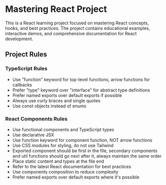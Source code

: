 # Mastering React Project

This is a React learning project focused on mastering React concepts, hooks, and best practices. The project contains educational examples, interactive demos, and comprehensive documentation for React development.

## Project Rules

### TypeScript Rules

- Use "function" keyword for top-level functions, arrow functions for callbacks
- Prefer "type" keyword over "interface" for abstract type definitions
- Prefer named exports over default exports if possible
- Always use curly braces and single quotes
- Use const objects instead of enums

### React Components Rules

- Use functional components and TypeScript types
- Use declarative JSX
- Use function keyword for component function, NOT arrow functions
- Use CSS modules for styling, do not use Tailwind
- Exported component should be first in the file, secondary components and util functions should go next after it, always maintain the same order
- Place static content and types at the file end
- Refer to the latest React documentation for best practices
- Use components composition to reduce complexity
- Prefer named exports over default exports where it's possible

